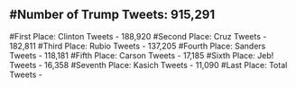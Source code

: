 #Number of Trump Tweets: 915,291
---
#First Place: Clinton Tweets - 188,920
#Second Place: Cruz Tweets - 182,811
#Third Place: Rubio Tweets - 137,205
#Fourth Place: Sanders Tweets - 118,181
#Fifth Place: Carson Tweets - 17,185
#Sixth Place: Jeb! Tweets - 16,358
#Seventh Place: Kasich Tweets - 11,090
#Last Place: Total Tweets -  
